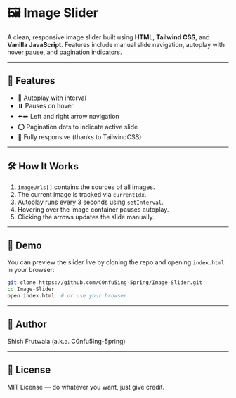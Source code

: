 # 🖼️ Image Slider

A clean, responsive image slider built using **HTML**, **Tailwind CSS**, and **Vanilla JavaScript**. Features include manual slide navigation, autoplay with hover pause, and pagination indicators.

---

## 🚀 Features

- 🔁 Autoplay with interval
- ⏸️ Pauses on hover
- ⬅️➡️ Left and right arrow navigation
- ⭕ Pagination dots to indicate active slide
- 📱 Fully responsive (thanks to TailwindCSS)

---

## 🛠️ How It Works

1. `imageUrls[]` contains the sources of all images.
2. The current image is tracked via `currentIdx`.
3. Autoplay runs every 3 seconds using `setInterval`.
4. Hovering over the image container pauses autoplay.
5. Clicking the arrows updates the slide manually.

---

## 📸 Demo

You can preview the slider live by cloning the repo and opening `index.html` in your browser:

```bash
git clone https://github.com/C0nfu5ing-5pring/Image-Slider.git
cd Image-Slider
open index.html  # or use your browser
```

---

## 🙌 Author

Shish Frutwala (a.k.a. C0nfu5ing-5pring)

---

## 📄 License

MIT License — do whatever you want, just give credit.
